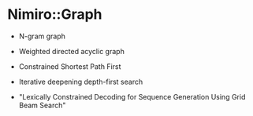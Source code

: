# Nimiro::Graph

* N-gram graph

* Weighted directed acyclic graph

* Constrained Shortest Path First

* Iterative deepening depth-first search

* "Lexically Constrained Decoding for Sequence Generation Using Grid Beam Search"
